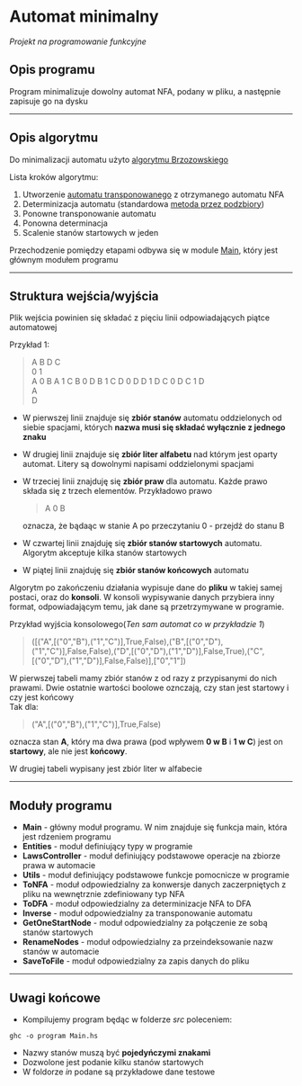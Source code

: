 # Automat minimalny
*Projekt na programowanie funkcyjne*

## Opis programu

Program minimalizuje dowolny automat NFA, podany w pliku, a następnie zapisuje go na dysku

---

## Opis algorytmu

Do minimalizacji automatu użyto [algorytmu Brzozowskiego](https://en.wikipedia.org/wiki/DFA_minimization#Brzozowski's_algorithm)

Lista kroków algorytmu:
1. Utworzenie [automatu transponowanego](https://pl.frwiki.wiki/wiki/Automate_transpos%C3%A9) z otrzymanego automatu NFA
2. Determinizacja automatu (standardowa [metoda przez podzbiory](https://en.wikipedia.org/wiki/Powerset_construction))
3. Ponowne transponowanie automatu
4. Ponowna determinacja
5. Scalenie stanów startowych w jeden

Przechodzenie pomiędzy etapami odbywa się w module [Main](https://github.com/Jkm07/Automat_Minimalny/blob/main/src/Main.hs), który jest głównym modułem programu

---

## Struktura wejścia/wyjścia

Plik wejścia powinien się składać z pięciu linii odpowiadających piątce automatowej

Przykład 1:
>A B D C  
>0 1  
>A 0 B A 1 C B 0 D B 1 C D 0 D D 1 D C 0 D C 1 D  
>A  
>D  

* W pierwszej linii znajduje się **zbiór stanów** automatu oddzielonych od siebie spacjami, których **nazwa musi się składać wyłącznie z jednego znaku**
* W drugiej linii znajduje się **zbiór liter alfabetu** nad którym jest oparty automat. Litery są dowolnymi napisami oddzielonymi spacjami
* W trzeciej linii znajduję się **zbiór praw** dla automatu. Każde prawo składa się z trzech elementów. Przykładowo prawo
  >A 0 B

  oznacza, że bądaąc w stanie A po przeczytaniu 0 - przejdź do stanu B
* W czwartej linii znajduję się **zbiór stanów startowych** automatu. Algorytm akceptuje kilka stanów startowych
* W piątej linii znajduję się **zbiór stanów końcowych** automatu

Algorytm po zakończeniu działania wypisuje dane do **pliku** w takiej samej postaci, oraz do **konsoli**. W konsoli wypisywanie danych przybiera inny format, odpowiadającym temu, jak dane są przetrzymywane w programie.

Przykład wyjścia konsolowego(*Ten sam automat co w przykładzie 1*)
>([("A",[("0","B"),("1","C")],True,False),("B",[("0","D"),("1","C")],False,False),("D",[("0","D"),("1","D")],False,True),("C",[("0","D"),("1","D")],False,False)],["0","1"])  

W pierwszej tabeli mamy zbiór stanów z od razy z przypisanymi do nich prawami. Dwie ostatnie wartości boolowe oznczają, czy stan jest startowy i czy jest końcowy   
Tak dla:
>("A",[("0","B"),("1","C")],True,False)   

oznacza stan **A**, który ma dwa prawa (pod wpływem **0 w B** i **1 w C**) jest on **startowy**, ale nie jest **końcowy**.

W drugiej tabeli wypisany jest zbiór liter w alfabecie

---

## Moduły programu

- **Main** - główny moduł programu. W nim znajduje się funkcja main, która jest rdzeniem programu
- **Entities** - moduł definiujący typy w programie
- **LawsController** - moduł definiujący podstawowe operacje na zbiorze prawa w automacie
- **Utils** - moduł definiujący podstawowe funkcje pomocnicze w programie
- **ToNFA** - moduł odpowiedzialny za konwersje danych zaczerpniętych z pliku na wewnętrznie zdefiniowany typ NFA
- **ToDFA** - moduł odpowiedzialny za determinizacje NFA to DFA
- **Inverse** - moduł odpowiedzialny za transponowanie automatu
- **GetOneStartNode** - moduł odpowiedzialny za połączenie ze sobą stanów startowych
- **RenameNodes** - moduł odpowiedzialny za przeindeksowanie nazw stanów w automacie
- **SaveToFile** - moduł odpowiedzialny za zapis danych do pliku

---

## Uwagi końcowe

- Kompilujemy program będąc w folderze *src* poleceniem:
```
ghc -o program Main.hs
```
- Nazwy stanów muszą być **pojedyńczymi znakami**
- Dozwolone jest podanie kilku stanów startowych
- W foldorze *in* podane są przykładowe dane testowe
